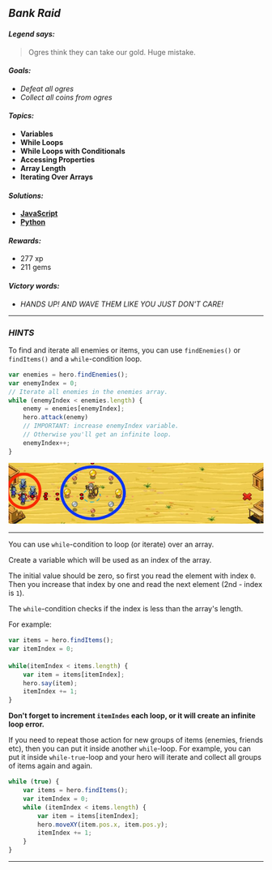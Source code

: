 ## _Bank Raid_

#### _Legend says:_
> Ogres think they can take our gold. Huge mistake.

#### _Goals:_
+ _Defeat all ogres_
+ _Collect all coins from ogres_

#### _Topics:_
+ **Variables**
+ **While Loops**
+ **While Loops with Conditionals**
+ **Accessing Properties**
+ **Array Length**
+ **Iterating Over Arrays**

#### _Solutions:_
+ **[JavaScript](bankRaid.js)**
+ **[Python](bank_raid.py)**

#### _Rewards:_
+ 277 xp
+ 211 gems

#### _Victory words:_
+ _HANDS UP! AND WAVE THEM LIKE YOU JUST DON'T CARE!_

___

### _HINTS_

To find and iterate all enemies or items, you can use `findEnemies()` or `findItems()` and a `while`-condition loop.

```javascript
var enemies = hero.findEnemies();
var enemyIndex = 0;
// Iterate all enemies in the enemies array.
while (enemyIndex < enemies.length) {
    enemy = enemies[enemyIndex];
    hero.attack(enemy)
    // IMPORTANT: increase enemyIndex variable.
    // Otherwise you'll get an infinite loop.
    enemyIndex++;
}
```

![](img/bank.jpg)

___

You can use `while`-condition to loop (or iterate) over an array.

Create a variable which will be used as an index of the array.

The initial value should be zero, so first you read the element with index `0`. Then you increase that index by one and read the next element (2nd - index is `1`).

The `while`-condition checks if the index is less than the array's length.

For example:

```javascript
var items = hero.findItems();
var itemIndex = 0;

while(itemIndex < items.length) {
    var item = items[itemIndex];
    hero.say(item);
    itemIndex += 1;
}
```

**Don't forget to increment `itemIndes` each loop, or it will create an infinite loop error.**

If you need to repeat those action for new groups of items (enemies, friends etc), then you can put it inside another `while`-loop. For example, you can put it inside `while-true`-loop and your hero will iterate and collect all groups of items again and again.

```javascript
while (true) {
    var items = hero.findItems();
    var itemIndex = 0;
    while (itemIndex < items.length) { 
        var item = items[itemIndex];
        hero.moveXY(item.pos.x, item.pos.y);
        itemIndex += 1;
    }
}
```

___
